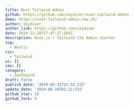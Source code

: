```yaml
---
title: Nuxt Tailwind Admin
github: https://github.com/skydiver/nuxt-tailwind-admin
demo: https://nuxt-tailwind-admin.now.sh/
author: skydiver
author_link: https://github.com/skydiver
date: 2024-11-28T17:47:27.689Z
description: Nuxt.js + Tailwind CSS Admin starter
ssg:
  - Nuxtjs
css:
  - Tailwind
ui: []
cms: []
category:
  - Dashboard
draft: false
publish_date: '2019-03-31T21:52:23Z'
update_date: '2019-06-19T01:21:53Z'
github_star: 19
github_fork: 9
---
```

